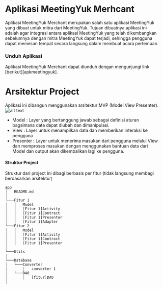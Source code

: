 # Aplikasi MeetingYuk Merhcant

Aplikasi MeetingYuk Merchant merupakan salah satu aplikasi MeetingYuk yang dibuat untuk mitra dari MeetingYuk. Tujuan dibuatnya aplikasi ini adalah agar integrasi antara aplikasi MeetingYuk yang telah dikembangkan sebelumnya dengan mitra MeetingYuk dapat terjadi, sehingga pengguna dapat memesan tempat secara langsung dalam membuat acara pertemuan.

### Unduh Aplikasi
Aplikasi MeetingYuk Merchant dapat diunduh dengan mengunjungi link [berikut][apkmeetingyuk].

# Arsitektur Project
Aplikasi ini dibangun menggunakan arsitektur MVP (Model View Presenter).
![alt text](https://miro.medium.com/max/1400/1*_BJNVJ369Z16Qo7BTcATRA.png)
- Model : Layer yang bertanggung jawab sebagai definisi aturan bagaimana data dapat diubah dan dimanipulasi.
- View : Layer untuk menampilkan data dan memberikan interaksi ke pengguna
- Presenter : Layer untuk menerima masukan dari pengguna melalui View dan memproses masukan dengan menggunakan bantuan data dari Model dan output akan dikembalikan lagi ke pengguna.

#### Struktur Project
Struktur dari project ini dibagi berbasis per fitur (tidak langsung membagi berdasarkan  arsitektur)
```
app
│   README.md
│
└───Fitur 1
│   │   Model
│   │   [Fitur 1]Activity
│   │   [Fitur 1]Contract
│   │   [Fitur 1]Presenter
│   |   [Fitur 1]Adapter
└───Fitur 2
│   │   Model
│   │   [Fitur 1]Activity
│   │   [Fitur 1]Contract
│   │   [Fitur 1]Presenter
│  
└───Utils
│  
└───Database
│   └───Converter
|       |   converter 1
│   └───DAO
│       │   [fitur]DAO
│  
```